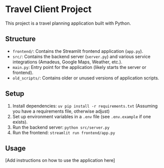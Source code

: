 # Travel Client Project

This project is a travel planning application built with Python.

## Structure

-   `frontend/`: Contains the Streamlit frontend application (`app.py`).
-   `src/`: Contains the backend server (`server.py`) and various service integrations (Amadeus, Google Maps, Weather, etc.).
-   `main.py`: Entry point for the application (likely starts the server or frontend).
-   `old_scripts/`: Contains older or unused versions of application scripts.

## Setup

1.  Install dependencies: `uv pip install -r requirements.txt` (Assuming you have a requirements file, otherwise adjust)
2.  Set up environment variables in a `.env` file (see `.env.example` if one exists).
3.  Run the backend server: `python src/server.py`
4.  Run the frontend: `streamlit run frontend/app.py`

## Usage

[Add instructions on how to use the application here]